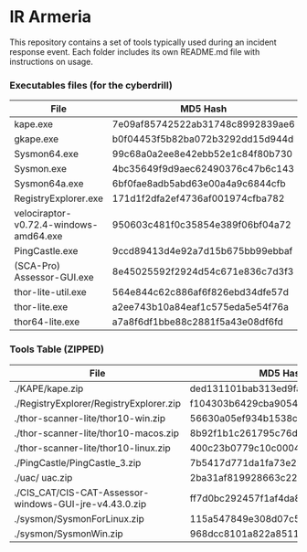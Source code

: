 # IR Armeria

This repository contains a set of tools typically used during an incident response event. Each folder includes its own README.md file with instructions on usage.
### Executables files (for the cyberdrill)
| File                                               | MD5 Hash                         |
|----------------------------------------------------|----------------------------------|
|kape.exe | 7e09af85742522ab31748c8992839ae6|
|gkape.exe | b0f04453f5b82ba072b3292dd15d944d|
|Sysmon64.exe | 99c68a0a2ee8e42ebb52e1c84f80b730|
|Sysmon.exe | 4bc35649f9d9aec62490376c47b6c143|
|Sysmon64a.exe | 6bf0fae8adb5abd63e00a4a9c6844cfb|
|RegistryExplorer.exe | 171d1f2dfa2ef4736af001974cfba782|
|velociraptor-v0.72.4-windows-amd64.exe|950603c481f0c35854e389f06bf04a72|
|PingCastle.exe|9ccd89413d4e92a7d15b675bb99ebbaf|
|(SCA-Pro) Assessor-GUI.exe|8e45025592f2924d54c671e836c7d3f3|
|thor-lite-util.exe|564e844c62c886af6f826ebd34dfe57d|
|thor-lite.exe|a2ee743b10a84eaf1c575eda5e54f76a|
|thor64-lite.exe|a7a8f6df1bbe88c2881f5a43e08df6fd|


### Tools Table (ZIPPED)

| File                                               | MD5 Hash                         |
|----------------------------------------------------|----------------------------------|
| ./KAPE/kape.zip                                           | ded131101bab313ed9fa676f472e1922 |
| ./RegistryExplorer/RegistryExplorer.zip                   | f104303b6429cba9054373959862eb11 |
| ./thor-scanner-lite/thor10-win.zip                        | 56630a05ef934b1538c8397bb6da3fe3 |
| ./thor-scanner-lite/thor10-macos.zip                      | 8b92f1b1c261795c76de25b6a7bba0fb |
| ./thor-scanner-lite/thor10-linux.zip                      | 400c23b0779c10c0004fbf52cda8c1ae |
| ./PingCastle/PingCastle_3.zip                             | 7b5417d771da1fa73e221210af47d344 |
| ./uac/ uac.zip                                            | 2ba31af819928663c2287b36e9d960f7 |
| ./CIS_CAT/CIS-CAT-Assessor-windows-GUI-jre-v4.43.0.zip    | ff7d0bc292457f1af4da8f7348c410aa |
| ./sysmon/SysmonForLinux.zip                               | 115a547849e308d07c599c7a097452c8 |
| ./sysmon/SysmonWin.zip                                    | 968dcc8101a822a851135a0e9fb00cc0 |
